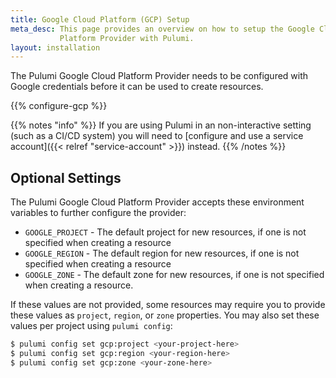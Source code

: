 ```yaml
---
title: Google Cloud Platform (GCP) Setup
meta_desc: This page provides an overview on how to setup the Google Cloud
           Platform Provider with Pulumi.
layout: installation
---
```


The Pulumi Google Cloud Platform Provider needs to be configured with Google credentials
before it can be used to create resources.

{{% configure-gcp %}}

{{% notes "info" %}}
If you are using Pulumi in an non-interactive setting (such as a CI/CD system) you will need to [configure and use a service account]({{< relref "service-account" >}}) instead.
{{% /notes %}}

## Optional Settings

The Pulumi Google Cloud Platform Provider accepts these environment variables
to further configure the provider:

* `GOOGLE_PROJECT` - The default project for new resources, if one is not specified
when creating a resource
* `GOOGLE_REGION` - The default region for new resources, if one is not specified
when creating a resource
* `GOOGLE_ZONE` - The default zone for new resources, if one is not specified when
creating a resource.

If these values are not provided, some resources may require you to provide these
values as `project`, `region`, or `zone` properties.  You may also set these values per project using `pulumi config`:

```bash
$ pulumi config set gcp:project <your-project-here>
$ pulumi config set gcp:region <your-region-here>
$ pulumi config set gcp:zone <your-zone-here>
```
